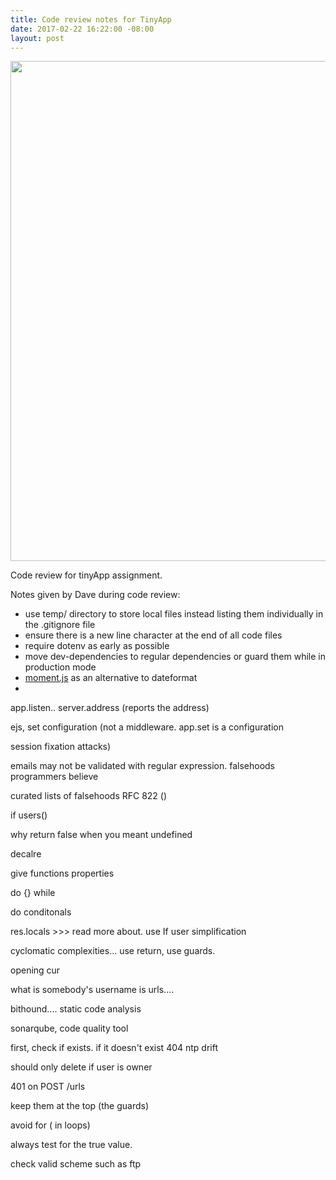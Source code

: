 ```yaml
---
title: Code review notes for TinyApp
date: 2017-02-22 16:22:00 -08:00
layout: post
---
```


<img src="/uploads/kortos.jpg" width="800px">

Code review for tinyApp assignment.  

Notes given by Dave during code review:
- use temp/ directory to store local files instead listing them individually in the .gitignore file
- ensure there is a new line character at the end of all code files
- require dotenv as early as possible
- move dev-dependencies to regular dependencies or guard them while in production mode
- [moment.js](https://momentjs.com/) as an alternative to dateformat
-


app.listen.. server.address (reports the address)


ejs, set configuration (not a middleware.
app.set is a configuration

session fixation attacks)


emails may not be validated with regular expression.
falsehoods programmers believe

curated lists of falsehoods
RFC 822 ()

if users()

why return false when you meant undefined

decalre 

give functions properties

do {} while

do conditonals

res.locals >>> read more about. use 
If user simplification

cyclomatic complexities... use return, use guards.

opening cur

what is somebody's username is urls....

bithound.... static code analysis

sonarqube, code quality tool

first, check if exists.
if it doesn't exist 404
ntp drift


should only delete if user is owner

401 on POST /urls

keep them at the top (the guards)

avoid for ( in loops)

always test for the true value.




check valid scheme such as ftp